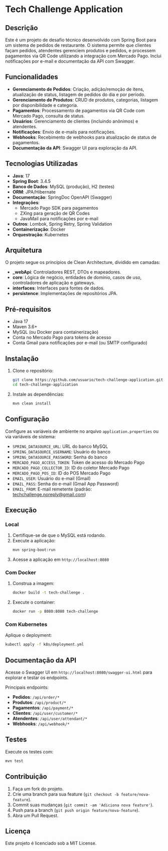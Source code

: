 # Tech Challenge Application

## Descrição

Este é um projeto de desafio técnico desenvolvido com Spring Boot para um sistema de pedidos de restaurante. O sistema permite que clientes façam pedidos, atendentes gerenciem produtos e pedidos, e processem pagamentos via QR Code utilizando a integração com Mercado Pago. Inclui notificações por e-mail e documentação da API com Swagger.

## Funcionalidades

- **Gerenciamento de Pedidos**: Criação, adição/remoção de itens, atualização de status, listagem de pedidos do dia e por período.
- **Gerenciamento de Produtos**: CRUD de produtos, categorias, listagem por disponibilidade e categoria.
- **Pagamentos**: Processamento de pagamentos via QR Code com Mercado Pago, consulta de status.
- **Usuários**: Gerenciamento de clientes (incluindo anônimos) e atendentes.
- **Notificações**: Envio de e-mails para notificações.
- **Webhooks**: Recebimento de webhooks para atualização de status de pagamentos.
- **Documentação da API**: Swagger UI para exploração da API.

## Tecnologias Utilizadas

- **Java**: 17
- **Spring Boot**: 3.4.5
- **Banco de Dados**: MySQL (produção), H2 (testes)
- **ORM**: JPA/Hibernate
- **Documentação**: SpringDoc OpenAPI (Swagger)
- **Integrações**:
  - Mercado Pago SDK para pagamentos
  - ZXing para geração de QR Codes
  - JavaMail para notificações por e-mail
- **Outros**: Lombok, Spring Retry, Spring Validation
- **Containerização**: Docker
- **Orquestração**: Kubernetes

## Arquitetura

O projeto segue os princípios de Clean Architecture, dividido em camadas:

- **_webApi**: Controladores REST, DTOs e mapeadores.
- **core**: Lógica de negócio, entidades de domínio, casos de uso, controladores de aplicação e gateways.
- **interfaces**: Interfaces para fontes de dados.
- **persistence**: Implementações de repositórios JPA.

## Pré-requisitos

- Java 17
- Maven 3.6+
- MySQL (ou Docker para containerização)
- Conta no Mercado Pago para tokens de acesso
- Conta Gmail para notificações por e-mail (ou SMTP configurado)

## Instalação

1. Clone o repositório:
   ```bash
   git clone https://github.com/usuario/tech-challenge-application.git
   cd tech-challenge-application
   ```

2. Instale as dependências:
   ```bash
   mvn clean install
   ```

## Configuração

Configure as variáveis de ambiente no arquivo `application.properties` ou via variáveis de sistema:

- `SPRING_DATASOURCE_URL`: URL do banco MySQL
- `SPRING_DATASOURCE_USERNAME`: Usuário do banco
- `SPRING_DATASOURCE_PASSWORD`: Senha do banco
- `MERCADO_PAGO_ACCESS_TOKEN`: Token de acesso do Mercado Pago
- `MERCADO_PAGO_COLLECTOR_ID`: ID do coletor Mercado Pago
- `MERCADO_PAGO_POS_ID`: ID do POS Mercado Pago
- `EMAIL_USER`: Usuário do e-mail (Gmail)
- `EMAIL_PASS`: Senha do e-mail (Gmail App Password)
- `EMAIL_FROM`: E-mail remetente (padrão: techchallenge.noreply@gmail.com)

## Execução

### Local

1. Certifique-se de que o MySQL está rodando.
2. Execute a aplicação:
   ```bash
   mvn spring-boot:run
   ```
3. Acesse a aplicação em `http://localhost:8080`

### Com Docker

1. Construa a imagem:
   ```bash
   docker build -t tech-challenge .
   ```
2. Execute o container:
   ```bash
   docker run -p 8080:8080 tech-challenge
   ```

### Com Kubernetes

Aplique o deployment:
```bash
kubectl apply -f k8s/deployment.yml
```

## Documentação da API

Acesse o Swagger UI em `http://localhost:8080/swagger-ui.html` para explorar e testar os endpoints.

Principais endpoints:

- **Pedidos**: `/api/order/*`
- **Produtos**: `/api/product/*`
- **Pagamentos**: `/api/payment/*`
- **Clientes**: `/api/user/customer/*`
- **Atendentes**: `/api/user/attendant/*`
- **Webhooks**: `/api/webhook/*`

## Testes

Execute os testes com:
```bash
mvn test
```

## Contribuição

1. Faça um fork do projeto.
2. Crie uma branch para sua feature (`git checkout -b feature/nova-feature`).
3. Commit suas mudanças (`git commit -am 'Adiciona nova feature'`).
4. Push para a branch (`git push origin feature/nova-feature`).
5. Abra um Pull Request.

## Licença

Este projeto é licenciado sob a MIT License.
